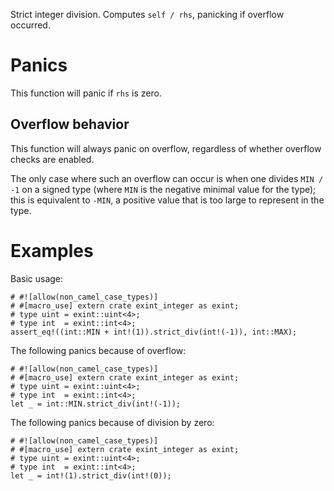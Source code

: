 Strict integer division. Computes `self / rhs`, panicking if overflow occurred.

# Panics

This function will panic if `rhs` is zero.

## Overflow behavior

This function will always panic on overflow, regardless of whether overflow checks are enabled.

The only case where such an overflow can occur is when one divides `MIN / -1` on
a signed type (where `MIN` is the negative minimal value for the type); this is
equivalent to `-MIN`, a positive value that is too large to represent in the type.

# Examples

Basic usage:

```
# #![allow(non_camel_case_types)]
# #[macro_use] extern crate exint_integer as exint;
# type uint = exint::uint<4>;
# type int  = exint::int<4>;
assert_eq!((int::MIN + int!(1)).strict_div(int!(-1)), int::MAX);
```

The following panics because of overflow:

```should_panic
# #![allow(non_camel_case_types)]
# #[macro_use] extern crate exint_integer as exint;
# type uint = exint::uint<4>;
# type int  = exint::int<4>;
let _ = int::MIN.strict_div(int!(-1));
```

The following panics because of division by zero:

```should_panic
# #![allow(non_camel_case_types)]
# #[macro_use] extern crate exint_integer as exint;
# type uint = exint::uint<4>;
# type int  = exint::int<4>;
let _ = int!(1).strict_div(int!(0));
```
